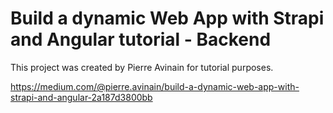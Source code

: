 # Build a dynamic Web App with Strapi and Angular tutorial - Backend

This project was created by Pierre Avinain for tutorial purposes.

https://medium.com/@pierre.avinain/build-a-dynamic-web-app-with-strapi-and-angular-2a187d3800bb

